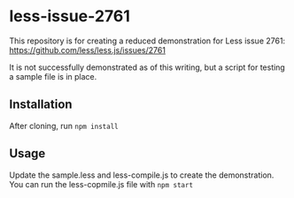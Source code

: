 # less-issue-2761

This repository is for creating a reduced demonstration for Less issue 2761: https://github.com/less/less.js/issues/2761

It is not successfully demonstrated as of this writing, but a script for testing a sample file is in place.

## Installation

After cloning, run `npm install`

## Usage

Update the sample.less and less-compile.js to create the demonstration. You can run the less-copmile.js file with `npm start`